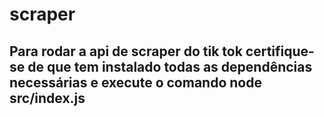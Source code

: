 # scraper


## Para rodar a api de scraper do tik tok certifique-se de que tem instalado todas as dependências necessárias e execute o comando node src/index.js

